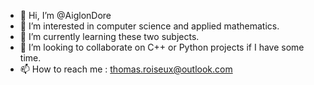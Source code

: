 - 👋 Hi, I’m @AiglonDore
- 👀 I’m interested in computer science and applied mathematics.
- 🌱 I’m currently learning these two subjects.
- 💞️ I’m looking to collaborate on C++ or Python projects if I have some time.
- 📫 How to reach me : thomas.roiseux@outlook.com

<!---
AiglonDore/AiglonDore is a ✨ special ✨ repository because its `README.md` (this file) appears on your GitHub profile.
You can click the Preview link to take a look at your changes.
--->
